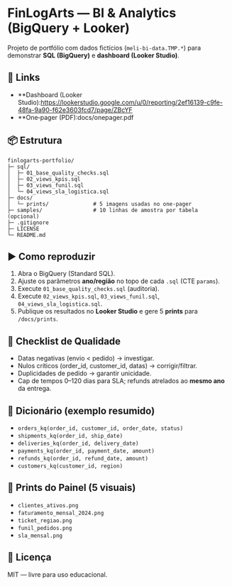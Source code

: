 # FinLogArts — BI & Analytics (BigQuery + Looker)

Projeto de portfólio com dados fictícios (`meli-bi-data.TMP.*`) para demonstrar **SQL (BigQuery)** e **dashboard (Looker Studio)**.

## 🔗 Links
- **Dashboard (Looker Studio):https://lookerstudio.google.com/u/0/reporting/2ef16139-c9fe-48fa-9a90-f62e3603fcd7/page/ZBcYF
- **One‑pager (PDF):docs/onepager.pdf

## 📦 Estrutura
```
finlogarts-portfolio/
├─ sql/
│  ├─ 01_base_quality_checks.sql
│  ├─ 02_views_kpis.sql
│  ├─ 03_views_funil.sql
│  └─ 04_views_sla_logistica.sql
├─ docs/
│  └─ prints/              # 5 imagens usadas no one-pager
├─ samples/                # 10 linhas de amostra por tabela (opcional)
├─ .gitignore
├─ LICENSE
└─ README.md
```

## ▶️ Como reproduzir
1. Abra o BigQuery (Standard SQL).  
2. Ajuste os parâmetros **ano/região** no topo de cada `.sql` (CTE `params`).  
3. Execute `01_base_quality_checks.sql` (auditoria).  
4. Execute `02_views_kpis.sql`, `03_views_funil.sql`, `04_views_sla_logistica.sql`.  
5. Publique os resultados no **Looker Studio** e gere 5 **prints** para `/docs/prints`.

## 🧪 Checklist de Qualidade
- Datas negativas (envio < pedido) → investigar.  
- Nulos críticos (order_id, customer_id, datas) → corrigir/filtrar.  
- Duplicidades de pedido → garantir unicidade.  
- Cap de tempos 0–120 dias para SLA; refunds atrelados ao **mesmo ano** da entrega.

## 🧱 Dicionário (exemplo resumido)
- `orders_kq(order_id, customer_id, order_date, status)`  
- `shipments_kq(order_id, ship_date)`  
- `deliveries_kq(order_id, delivery_date)`  
- `payments_kq(order_id, payment_date, amount)`  
- `refunds_kq(order_id, refund_date, amount)`  
- `customers_kq(customer_id, region)`

## 📸 Prints do Painel (5 visuais)
- `clientes_ativos.png`
- `faturamento_mensal_2024.png`
- `ticket_regiao.png`
- `funil_pedidos.png`
- `sla_mensal.png`

## 📝 Licença
MIT — livre para uso educacional.
